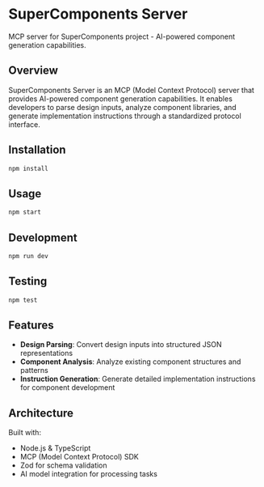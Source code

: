 # SuperComponents Server

MCP server for SuperComponents project - AI-powered component generation capabilities.

## Overview

SuperComponents Server is an MCP (Model Context Protocol) server that provides AI-powered component generation capabilities. It enables developers to parse design inputs, analyze component libraries, and generate implementation instructions through a standardized protocol interface.

## Installation

```bash
npm install
```

## Usage

```bash
npm start
```

## Development

```bash
npm run dev
```

## Testing

```bash
npm test
```

## Features

- **Design Parsing**: Convert design inputs into structured JSON representations
- **Component Analysis**: Analyze existing component structures and patterns
- **Instruction Generation**: Generate detailed implementation instructions for component development

## Architecture

Built with:
- Node.js & TypeScript
- MCP (Model Context Protocol) SDK
- Zod for schema validation
- AI model integration for processing tasks 

